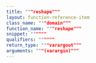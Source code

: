 ```yaml
---
title: """reshape"""
layout: function-reference-item
class_name: """domain"""
function_name: """reshape"""
snippet: """"""
qualifiers: """"""
return_type: """varargout"""
arguments: """(varargin)"""
---
```


